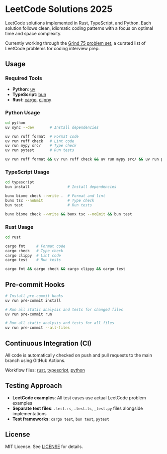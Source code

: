# LeetCode Solutions 2025

LeetCode solutions implemented in Rust, TypeScript, and Python. Each solution
follows clean, idiomatic coding patterns with a focus on optimal time and space
complexity.

Currently working through the
[Grind 75 problem set](https://www.techinterviewhandbook.org/grind75/), a
curated list of LeetCode problems for coding interview prep.

## Usage

### Required Tools

- **Python**: [uv](https://docs.astral.sh/uv/getting-started/installation/)
- **TypeScript**: [bun](https://bun.sh/docs/installation)
- **Rust**: [cargo](https://www.rust-lang.org/tools/install),
  [clippy](https://github.com/rust-lang/rust-clippy)

### Python Usage

```bash
cd python
uv sync --dev       # Install dependencies

uv run ruff format  # Format code
uv run ruff check   # Lint code
uv run mypy src/    # Type check
uv run pytest       # Run tests

uv run ruff format && uv run ruff check && uv run mypy src/ && uv run pytest
```

### TypeScript Usage

```bash
cd typescript
bun install                 # Install dependencies

bunx biome check --write .  # Format and lint
bunx tsc --noEmit           # Type check
bun test                    # Run tests

bunx biome check --write && bunx tsc --noEmit && bun test
```

### Rust Usage

```bash
cd rust

cargo fmt     # Format code
cargo check   # Type check
cargo clippy  # Lint code
cargo test    # Run tests

cargo fmt && cargo check && cargo clippy && cargo test
```

## Pre-commit Hooks

```bash
# Install pre-commit hooks
uv run pre-commit install

# Run all static analysis and tests for changed files
uv run pre-commit run

# Run all static analysis and tests for all files
uv run pre-commit --all-files
```

## Continuous Integration (CI)

All code is automatically checked on push and pull requests to the main branch
using GitHub Actions.

Workflow files: [rust](https://github.com/tlent/leetcode-2025/blob/main/.github/workflows/rust-ci.yml), [typescript](https://github.com/tlent/leetcode-2025/blob/main/.github/workflows/python-ci.yml), [python](https://github.com/tlent/leetcode-2025/blob/main/.github/workflows/typescript-ci.yml)

## Testing Approach

- **LeetCode examples**: All test cases use actual LeetCode problem examples
- **Separate test files**: `.test.rs`, `.test.ts`, `_test.py` files alongside
  implementations
- **Test frameworks**: `cargo test`, `bun test`, `pytest`

## License

MIT License. See
[LICENSE](https://github.com/tlent/leetcode-2025/blob/main/LICENSE) for details.
